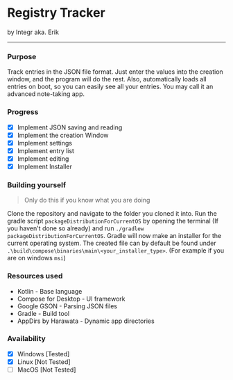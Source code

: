 # Registry Tracker
by Integr aka. Erik

---
### Purpose
Track entries in the JSON file format. Just enter the values into the creation window, and the program will do the rest.
Also, automatically loads all entries on boot, so you can easily see all your entries. You may call it an advanced note-taking app.

### Progress
- [x] Implement JSON saving and reading
- [x] Implement the creation Window
- [x] Implement settings
- [x] Implement entry list
- [x] Implement editing
- [x] Implement Installer

### Building yourself
> Only do this if you know what you are doing

Clone the repository and navigate to the folder you cloned it into.
Run the gradle script `packageDistributionForCurrentOS` by opening the terminal (If you haven't done so already) and
run `./gradlew packageDistributionForCurrentOS`. Gradle will now make an installer for the current operating system.
The created file can by default be found under `.\build\compose\binaries\main\<your_installer_type>`.
(For example if you are on windows `msi`)

### Resources used
- Kotlin - Base language
- Compose for Desktop - UI framework
- Google GSON - Parsing JSON files
- Gradle - Build tool
- AppDirs by Harawata - Dynamic app directories

### Availability
- [x] Windows [Tested]
- [x] Linux [Not Tested]
- [ ] MacOS [Not Tested]